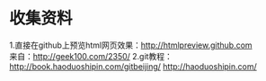 # 收集资料
1.直接在github上预览html网页效果：<http://htmlpreview.github.com>    
来自：<http://geek100.com/2350/>
2.git教程：http://book.haoduoshipin.com/gitbeijing/
http://haoduoshipin.com/
